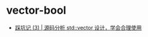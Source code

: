 # vector-bool

- [踩坑记 (3) | 源码分析 std::vector<bool> 设计，学会合理使用](https://mp.weixin.qq.com/s?__biz=MzkyMjIxMzIxNA==&mid=2247487415&idx=1&sn=110bcacb3f7a7f86a7afb33ca6c5c772&chksm=c1f68186f68108900e42dfd9aa4ad49c95f2b5118902796050e51833d1b04b8888546cfd556a&token=1491221050&lang=zh_CN#rd)
